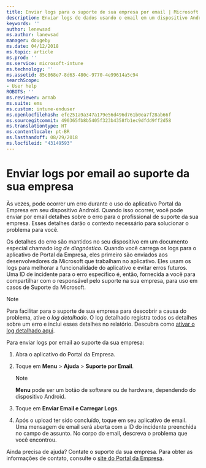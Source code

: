 ```yaml
---
title: Enviar logs para o suporte de sua empresa por email | Microsoft Docs
description: Enviar logs de dados usando o email em um dispositivo Android
keywords: ''
author: lenewsad
ms.author: lanewsad
manager: dougeby
ms.date: 04/12/2018
ms.topic: article
ms.prod: ''
ms.service: microsoft-intune
ms.technology: ''
ms.assetid: 85c868e7-8d63-480c-9770-4e99614a5c94
searchScope:
- User help
ROBOTS: ''
ms.reviewer: arnab
ms.suite: ems
ms.custom: intune-enduser
ms.openlocfilehash: efe251a9a347a179e56d496d761b0ea7f28ab66f
ms.sourcegitcommit: 490365fb8b5405f323b4358fb1ec9dfdd9ff2d58
ms.translationtype: HT
ms.contentlocale: pt-BR
ms.lasthandoff: 08/29/2018
ms.locfileid: "43149593"
---
```

# <a name="email-logs-to-your-company-support"></a>Enviar logs por email ao suporte da sua empresa

Às vezes, pode ocorrer um erro durante o uso do aplicativo Portal da Empresa em seu dispositivo Android. Quando isso ocorrer, você pode enviar por email detalhes sobre o erro para o profissional de suporte da sua empresa. Esses detalhes darão o contexto necessário para solucionar o problema para você.  

Os detalhes do erro são mantidos no seu dispositivo em um documento especial chamado _log de diagnóstico_. Quando você carrega os logs para o aplicativo de Portal da Empresa, eles primeiro são enviados aos desenvolvedores da Microsoft que trabalham no aplicativo. Eles usam os logs para melhorar a funcionalidade do aplicativo e evitar erros futuros. Uma ID de incidente para o erro específico é, então, fornecida a você para compartilhar com o responsável pelo suporte na sua empresa, para uso em casos de Suporte da Microsoft.

> [!Note]
> Para facilitar para o suporte de sua empresa para descobrir a causa do problema, ative o _log detalhado_. O log detalhado registra todos os detalhes sobre um erro e inclui esses detalhes no relatório. Descubra como [ativar o log detalhado aqui](use-verbose-logging-to-help-your-it-administrator-fix-device-issues-android.md).  

Para enviar logs por email ao suporte da sua empresa:

1.  Abra o aplicativo do Portal da Empresa.

2.  Toque em **Menu** > **Ajuda** > **Suporte por Email**.

    > [!NOTE]
    > **Menu** pode ser um botão de software ou de hardware, dependendo do dispositivo Android.

3.  Toque em **Enviar Email e Carregar Logs**.
4.  Após o upload ter sido concluído, toque em seu aplicativo de email. Uma mensagem de email será aberta com a ID do incidente preenchida no campo de assunto. No corpo do email, descreva o problema que você encontrou.  

Ainda precisa de ajuda? Contate o suporte da sua empresa. Para obter as informações de contato, consulte o [site do Portal da Empresa](https://go.microsoft.com/fwlink/?linkid=2010980).
